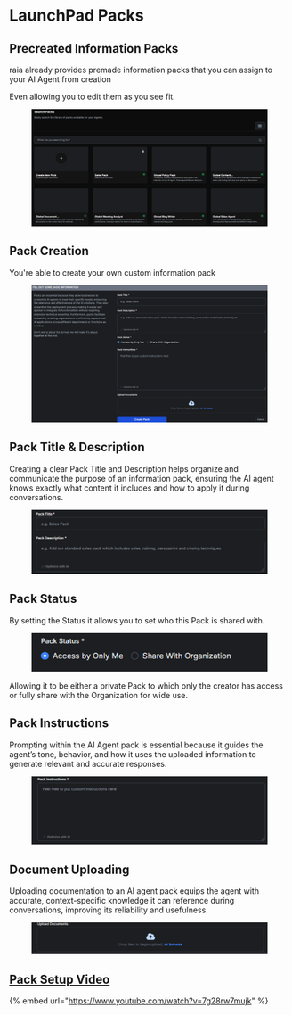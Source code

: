 # LaunchPad Packs

## Precreated Information Packs

raia already provides premade information packs that you can assign to your AI Agent from creation

Even allowing you to edit them as you see fit.

<figure><img src="../../.gitbook/assets/image (90).png" alt=""><figcaption></figcaption></figure>

## Pack Creation

You're able to create your own custom information pack

<figure><img src="../../.gitbook/assets/image (91).png" alt=""><figcaption></figcaption></figure>

## Pack Title & Description

Creating a clear Pack Title and Description helps organize and communicate the purpose of an information pack, ensuring the AI agent knows exactly what content it includes and how to apply it during conversations.

<figure><img src="../../.gitbook/assets/image (92).png" alt=""><figcaption></figcaption></figure>

## Pack Status

By setting the Status it allows you to set who this Pack is shared with.

<figure><img src="../../.gitbook/assets/image (93).png" alt=""><figcaption></figcaption></figure>

Allowing it to be either a private Pack to which only the creator has access or fully share with the Organization for wide use.

## Pack Instructions

Prompting within the AI Agent pack is essential because it guides the agent’s tone, behavior, and how it uses the uploaded information to generate relevant and accurate responses.

<figure><img src="../../.gitbook/assets/image (94).png" alt=""><figcaption></figcaption></figure>

## Document Uploading

Uploading documentation to an AI agent pack equips the agent with accurate, context-specific knowledge it can reference during conversations, improving its reliability and usefulness.

<figure><img src="../../.gitbook/assets/image (96).png" alt=""><figcaption></figcaption></figure>

## [Pack Setup Video](https://www.youtube.com/watch?v=7g28rw7mujk)

{% embed url="https://www.youtube.com/watch?v=7g28rw7mujk" %}
